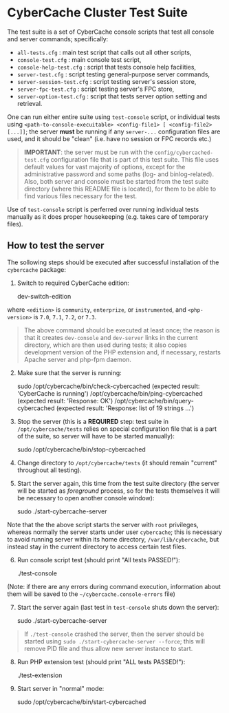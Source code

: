 
CyberCache Cluster Test Suite
=============================

The test suite is a set of CyberCache console scripts that test all console and 
server commands; specifically:

- `all-tests.cfg` : main test script that calls out all other scripts,
- `console-test.cfg` : main console test script,
- `console-help-test.cfg` : script that tests console help facilities,
- `server-test.cfg` : script testing general-purpose server commands,
- `server-session-test.cfg` : script testing server's session store,
- `server-fpc-test.cfg` : script testing server's FPC store,
- `server-option-test.cfg` : script that tests server option setting and retrieval.

One can run either entire suite using `test-console` script, or individual tests
using `<path-to-console-execuitable> <config-file1> [ <config-file2> [...]]`;
the server **must** be running if any `server-...` configuration files are used,
and it should be "clean" (i.e. have no session or FPC records etc.)

> **IMPORTANT**: the server must be run with the `config/cybercached-test.cfg` 
> configuration file that is part of this test suite. This file uses default 
> values for vast majority of options, except for the administrative password 
> and some paths (log- and binlog-related). Also, both server and console must
> be started from the test suite directory (where this README file is located), 
> for them to be able to find various files necessary for the test.

Use of `test-console` script is perferred over running individual tests manually
as it does proper housekeeping (e.g. takes care of temporary files).

How to test the server
----------------------

The sollowing steps should be executed after successful installation of the
`cybercache` package:

1) Switch to required CyberCache edition:

    dev-switch-edition <edition> <php-version>

where `<edition>` is `community`, `enterprize`, or `instrumented`, and
`<php-version>` is `7.0`, `7.1`, `7.2`, or `7.3`.
    
> The above command should be executed at least once; the reason is that it
> creates `dev-console` and `dev-server` links in the current directory, which
> are then used during tests; it also copies development version of the PHP
> extension and, if necessary, restarts Apache server and php-fpm daemon.

2) Make sure that the server is running:

    sudo /opt/cybercache/bin/check-cybercached     (expected result: 'CyberCache is running')
    /opt/cybercache/bin/ping-cybercached           (expected result: 'Response: OK')
    /opt/cybercache/bin/query-cybercached          (expected result: 'Response: list of 19 strings ...')

3) Stop the server (this is a **REQUIRED** step: test suite in
  `/opt/cybercache/tests` relies on special configuration file that is a part
  of the suite, so server will have to be started manually):
  
    sudo /opt/cybercache/bin/stop-cybercached

4) Change directory to `/opt/cybercache/tests` (it should remain "current"
  throughout all testing).

5) Start the server again, this time from the test suite directory (the server
  will be started as *foreground* process, so for the tests themselves it will
  be necessary to open another console window):
  
    sudo ./start-cybercache-server
    
  Note that the the above script starts the server with `root` privileges,
  whereas normally the server starts under user `cybercache`; this is necessary
  to avoid running server within its home directory, `/var/lib/cybercache`, but
  instead stay in the current directory to access certain test files.
  
6) Run console script test (should print "All tests PASSED!"):

    ./test-console
    
  (Note: if there are any errors during command execution, information about
  them will be saved to the `~/cybercache.console-errors` file)
    
7) Start the server again (last test in `test-console` shuts down the server):

    sudo ./start-cybercache-server

> If `./test-console` crashed the server, then the server should be started
> using `sudo ./start-cybercache-server --force`; this will remove PID file and
> thus allow new server instance to start.
    
8) Run PHP extension test (should print "ALL tests PASSED!"):

    ./test-extension

9) Start server in "normal" mode:

    sudo /opt/cybercache/bin/start-cybercached
